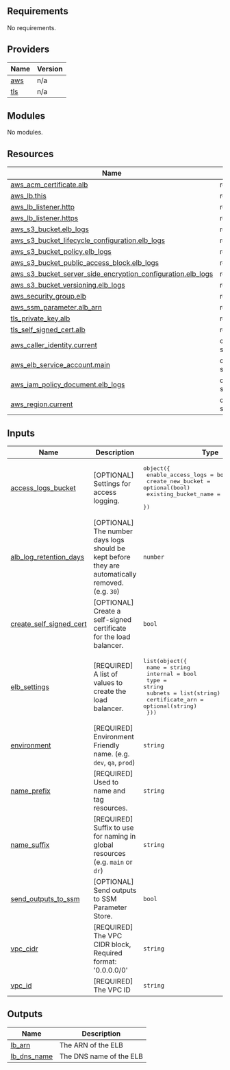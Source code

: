 ## Requirements

No requirements.

## Providers

| Name | Version |
|------|---------|
| <a name="provider_aws"></a> [aws](#provider\_aws) | n/a |
| <a name="provider_tls"></a> [tls](#provider\_tls) | n/a |

## Modules

No modules.

## Resources

| Name | Type |
|------|------|
| [aws_acm_certificate.alb](https://registry.terraform.io/providers/hashicorp/aws/latest/docs/resources/acm_certificate) | resource |
| [aws_lb.this](https://registry.terraform.io/providers/hashicorp/aws/latest/docs/resources/lb) | resource |
| [aws_lb_listener.http](https://registry.terraform.io/providers/hashicorp/aws/latest/docs/resources/lb_listener) | resource |
| [aws_lb_listener.https](https://registry.terraform.io/providers/hashicorp/aws/latest/docs/resources/lb_listener) | resource |
| [aws_s3_bucket.elb_logs](https://registry.terraform.io/providers/hashicorp/aws/latest/docs/resources/s3_bucket) | resource |
| [aws_s3_bucket_lifecycle_configuration.elb_logs](https://registry.terraform.io/providers/hashicorp/aws/latest/docs/resources/s3_bucket_lifecycle_configuration) | resource |
| [aws_s3_bucket_policy.elb_logs](https://registry.terraform.io/providers/hashicorp/aws/latest/docs/resources/s3_bucket_policy) | resource |
| [aws_s3_bucket_public_access_block.elb_logs](https://registry.terraform.io/providers/hashicorp/aws/latest/docs/resources/s3_bucket_public_access_block) | resource |
| [aws_s3_bucket_server_side_encryption_configuration.elb_logs](https://registry.terraform.io/providers/hashicorp/aws/latest/docs/resources/s3_bucket_server_side_encryption_configuration) | resource |
| [aws_s3_bucket_versioning.elb_logs](https://registry.terraform.io/providers/hashicorp/aws/latest/docs/resources/s3_bucket_versioning) | resource |
| [aws_security_group.elb](https://registry.terraform.io/providers/hashicorp/aws/latest/docs/resources/security_group) | resource |
| [aws_ssm_parameter.alb_arn](https://registry.terraform.io/providers/hashicorp/aws/latest/docs/resources/ssm_parameter) | resource |
| [tls_private_key.alb](https://registry.terraform.io/providers/hashicorp/tls/latest/docs/resources/private_key) | resource |
| [tls_self_signed_cert.alb](https://registry.terraform.io/providers/hashicorp/tls/latest/docs/resources/self_signed_cert) | resource |
| [aws_caller_identity.current](https://registry.terraform.io/providers/hashicorp/aws/latest/docs/data-sources/caller_identity) | data source |
| [aws_elb_service_account.main](https://registry.terraform.io/providers/hashicorp/aws/latest/docs/data-sources/elb_service_account) | data source |
| [aws_iam_policy_document.elb_logs](https://registry.terraform.io/providers/hashicorp/aws/latest/docs/data-sources/iam_policy_document) | data source |
| [aws_region.current](https://registry.terraform.io/providers/hashicorp/aws/latest/docs/data-sources/region) | data source |

## Inputs

| Name | Description | Type | Default | Required |
|------|-------------|------|---------|:--------:|
| <a name="input_access_logs_bucket"></a> [access\_logs\_bucket](#input\_access\_logs\_bucket) | [OPTIONAL] Settings for access logging. | <pre>object({<br>    enable_access_logs   = bool<br>    create_new_bucket    = optional(bool)<br>    existing_bucket_name = optional(string)<br>  })</pre> | <pre>{<br>  "create_new_bucket": false,<br>  "enable_access_logs": false,<br>  "existing_bucket_name": null<br>}</pre> | no |
| <a name="input_alb_log_retention_days"></a> [alb\_log\_retention\_days](#input\_alb\_log\_retention\_days) | [OPTIONAL] The number days logs should be kept before they are automatically removed.  (e.g. `30`) | `number` | `30` | no |
| <a name="input_create_self_signed_cert"></a> [create\_self\_signed\_cert](#input\_create\_self\_signed\_cert) | [OPTIONAL] Create a self-signed certificate for the load balancer. | `bool` | `false` | no |
| <a name="input_elb_settings"></a> [elb\_settings](#input\_elb\_settings) | [REQUIRED] A list of values to create the load balancer. | <pre>list(object({<br>    name            = string<br>    internal        = bool<br>    type            = string<br>    subnets         = list(string)<br>    certificate_arn = optional(string)<br>  }))</pre> | n/a | yes |
| <a name="input_environment"></a> [environment](#input\_environment) | [REQUIRED] Environment Friendly name.  (e.g. `dev`, `qa`, `prod`) | `string` | n/a | yes |
| <a name="input_name_prefix"></a> [name\_prefix](#input\_name\_prefix) | [REQUIRED] Used to name and tag resources. | `string` | n/a | yes |
| <a name="input_name_suffix"></a> [name\_suffix](#input\_name\_suffix) | [REQUIRED] Suffix to use for naming in global resources (e.g. `main` or `dr`) | `string` | n/a | yes |
| <a name="input_send_outputs_to_ssm"></a> [send\_outputs\_to\_ssm](#input\_send\_outputs\_to\_ssm) | [OPTIONAL] Send outputs to SSM Parameter Store. | `bool` | `false` | no |
| <a name="input_vpc_cidr"></a> [vpc\_cidr](#input\_vpc\_cidr) | [REQUIRED] The VPC CIDR block, Required format: '0.0.0.0/0' | `string` | n/a | yes |
| <a name="input_vpc_id"></a> [vpc\_id](#input\_vpc\_id) | [REQUIRED] The VPC ID | `string` | n/a | yes |

## Outputs

| Name | Description |
|------|-------------|
| <a name="output_lb_arn"></a> [lb\_arn](#output\_lb\_arn) | The ARN of the ELB |
| <a name="output_lb_dns_name"></a> [lb\_dns\_name](#output\_lb\_dns\_name) | The DNS name of the ELB |
